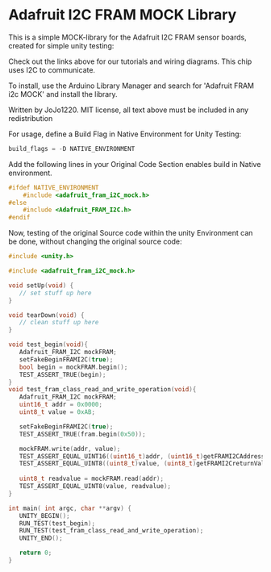# Adafruit I2C FRAM MOCK Library

This is a simple MOCK-library for the Adafruit I2C FRAM sensor boards,
created for simple unity testing:
 
Check out the links above for our tutorials and wiring diagrams. This chip uses I2C to communicate.

To install, use the Arduino Library Manager and search for 'Adafruit FRAM i2c MOCK' and install the library.

Written by JoJo1220.
MIT license, all text above must be included in any redistribution

For usage, define a Build Flag in Native Environment for Unity Testing:

```cpp
build_flags = -D NATIVE_ENVIRONMENT
```

Add the following lines in your Original Code Section enables build in Native environment.
```cpp
#ifdef NATIVE_ENVIRONMENT
    #include <adafruit_fram_i2C_mock.h>
#else
    #include <Adafruit_FRAM_I2C.h>
#endif
```

Now, testing of the original Source code within the unity Environment can be done,
without changing the original source code:
 ```cpp
#include <unity.h>

#include <adafruit_fram_i2C_mock.h>

void setUp(void) {
    // set stuff up here
}

void tearDown(void) {
    // clean stuff up here
}

void test_begin(void){
    Adafruit_FRAM_I2C mockFRAM;
    setFakeBeginFRAMI2C(true);
    bool begin = mockFRAM.begin();
    TEST_ASSERT_TRUE(begin);
}
void test_fram_class_read_and_write_operation(void){
    Adafruit_FRAM_I2C mockFRAM;
    uint16_t addr = 0x0000;
    uint8_t value = 0xAB;

    setFakeBeginFRAMI2C(true);
    TEST_ASSERT_TRUE(fram.begin(0x50));

    mockFRAM.write(addr, value);
    TEST_ASSERT_EQUAL_UINT16((uint16_t)addr, (uint16_t)getFRAMI2CAddress());
    TEST_ASSERT_EQUAL_UINT8((uint8_t)value, (uint8_t)getFRAMI2CreturnValue());
    
    uint8_t readvalue = mockFRAM.read(addr);
    TEST_ASSERT_EQUAL_UINT8(value, readvalue);
}

int main( int argc, char **argv) {
    UNITY_BEGIN();
    RUN_TEST(test_begin);
    RUN_TEST(test_fram_class_read_and_write_operation);
    UNITY_END();

    return 0;
}
 ```
